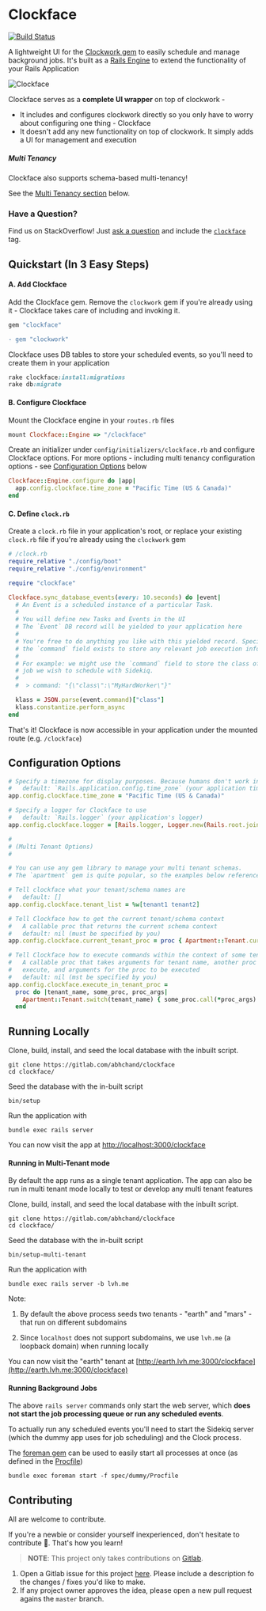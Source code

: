 # Clockface

[![Build Status](https://gitlab.com/abhchand/clockface/badges/master/build.svg)](https://gitlab.com/abhchand/clockface/pipelines)

A lightweight UI for the [Clockwork gem](https://github.com/Rykian/clockwork) to easily schedule and manage background jobs. It's built as a [Rails Engine](http://guides.rubyonrails.org/engines.html) to extend the functionality of your Rails Application

![Clockface](https://gitlab.com/abhchand/clockface/raw/master/meta/screenshot.png)

Clockface serves as a **complete UI wrapper** on top of clockwork -

- It includes and configures clockwork directly so you only have to worry about configuring one thing - Clockface
- It doesn't add any new functionality on top of clockwork. It simply adds a UI for management and execution

##### Multi Tenancy

Clockface also supports schema-based multi-tenancy!

See the [Multi Tenancy section](#multi_tenancy) below.

### Have a Question?

Find us on StackOverflow! Just [ask a question](https://stackoverflow.com/questions/ask) and include the [`clockface`](https://stackoverflow.com/questions/tagged/clockface) tag.


## Quickstart (In 3 Easy Steps)

#### A. Add Clockface

Add the Clockface gem. Remove the `clockwork` gem if you're already using it - Clockface takes care of including and invoking it.

```ruby
gem "clockface"
```

```diff
- gem "clockwork"
```

Clockface uses DB tables to store your scheduled events, so you'll need to create them in your application

```ruby
rake clockface:install:migrations
rake db:migrate
```

#### B. Configure Clockface

Mount the Clockface engine in your `routes.rb` files

```ruby
mount Clockface::Engine => "/clockface"
```

Create an initializer under `config/initializers/clockface.rb` and configure Clockface options. For more options - including multi tenancy configuration options - see [Configuration Options](#configuration_options) below

```ruby
Clockface::Engine.configure do |app|
  app.config.clockface.time_zone = "Pacific Time (US & Canada)"
end
```

#### C. Define `clock.rb`

Create a `clock.rb` file in your application's root, or replace your existing `clock.rb` file if you're already using the `clockwork` gem

```ruby
# /clock.rb
require_relative "./config/boot"
require_relative "./config/environment"

require "clockface"

Clockface.sync_database_events(every: 10.seconds) do |event|
  # An Event is a scheduled instance of a particular Task.
  #
  # You will define new Tasks and Events in the UI
  # The `Event` DB record will be yielded to your application here
  #
  # You're free to do anything you like with this yielded record. Specifically,
  # the `command` field exists to store any relevant job execution information.
  #
  # For example: we might use the `command` field to store the class of the
  # job we wish to schedule with Sidekiq.
  #
  #  > command: "{\"class\":\"MyHardWorker\"}"

  klass = JSON.parse(event.command)["class"]
  klass.constantize.perform_async
end
```

That's it! Clockface is now accessible in your application under the mounted route (e.g. `/clockface`)


## <a name="configuration_options"></a>Configuration Options

```ruby
# Specify a timezone for display purposes. Because humans don't work in UTC.
#   default: `Rails.application.config.time_zone` (your application time zone)
app.config.clockface.time_zone = "Pacific Time (US & Canada)"

# Specify a logger for Clockface to use
#   default: `Rails.logger` (your application's logger)
app.config.clockface.logger = [Rails.logger, Logger.new(Rails.root.join("log", "clockface.log"))]

#
# (Multi Tenant Options)
#

# You can use any gem library to manage your multi tenant schemas.
# The `apartment` gem is quite popular, so the examples below reference configuration using that gem

# Tell clockface what your tenant/schema names are
#   default: []
app.config.clockface.tenant_list = %w[tenant1 tenant2]

# Tell Clockface how to get the current tenant/schema context
#   A callable proc that returns the current schema context
#   default: nil (must be specified by you)
app.config.clockface.current_tenant_proc = proc { Apartment::Tenant.current }

# Tell Clockface how to execute commands within the context of some tenant/schema
#   A callable proc that takes arguments for tenant name, another proc to
#   execute, and arguments for the proc to be executed
#   default: nil (mst be specified by you)
app.config.clockface.execute_in_tenant_proc =
  proc do |tenant_name, some_proc, proc_args|
    Apartment::Tenant.switch(tenant_name) { some_proc.call(*proc_args) }
  end
```

## Running Locally

Clone, build, install, and seed the local database with the inbuilt script.

```
git clone https://gitlab.com/abhchand/clockface
cd clockface/
```

Seed the database with the in-built script

```
bin/setup
```

Run the application with

```
bundle exec rails server
```

You can now visit the app at [http://localhost:3000/clockface](http://localhost:3000/clockface)

#### Running in Multi-Tenant mode

By default the app runs as a single tenant application. The app can also be run in multi tenant mode locally to test or develop any multi tenant features

Clone, build, install, and seed the local database with the inbuilt script.

```
git clone https://gitlab.com/abhchand/clockface
cd clockface/
```

Seed the database with the in-built script

```
bin/setup-multi-tenant
```

Run the application with

```
bundle exec rails server -b lvh.me
```


Note:
1. By default the above process seeds two tenants - "earth" and "mars" - that run on different subdomains

2. Since `localhost` does not support subdomains, we use `lvh.me` (a loopback domain) when running locally


You can now visit the "earth" tenant at [http://earth.lvh.me:3000/clockface](http://earth.lvh.me:3000/clockface)


#### Running Background Jobs


The above `rails server` commands only start the web server, which **does not start the job processing queue or run any scheduled events**.

To actually run any scheduled events you'll need to start the Sidekiq server (which the dummy app uses for job scheduling) and the Clock process.

The [foreman gem](https://github.com/ddollar/foreman) can be used to easily start all processes at once (as defined in the [Procfile](./spec/dummy/Procfile))

```
bundle exec foreman start -f spec/dummy/Procfile
```

## Contributing

All are welcome to contribute.

If you're a newbie or consider yourself inexperienced, don't hesitate to contribute 🙂. That's how you learn!

> **NOTE**: This project only takes contributions on [Gitlab](https://gitlab.com/abhchand/clockface).

1. Open a Gitlab issue for this project [here](https://gitlab.com/abhchand/clockface/issues/new). Please include a description fo the changes / fixes you'd like to make.
2. If any project owner approves the idea, please open a new pull request agains the `master` branch.

